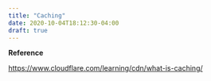 ```yaml
---
title: "Caching"
date: 2020-10-04T18:12:30-04:00
draft: true
---
```


**Reference**

https://www.cloudflare.com/learning/cdn/what-is-caching/
